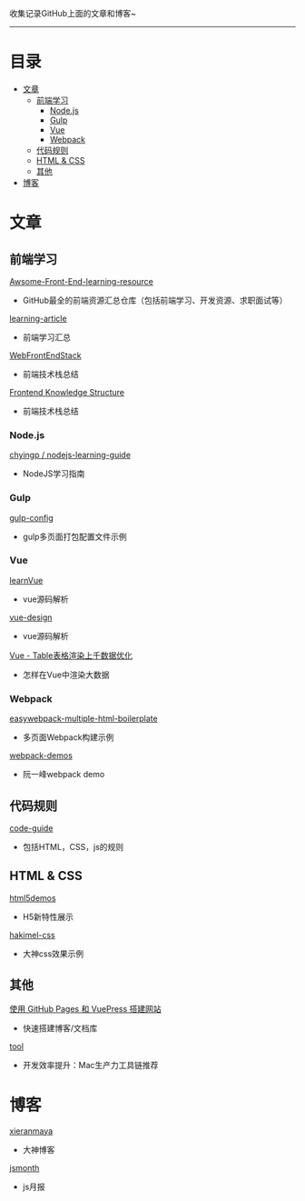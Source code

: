 收集记录GitHub上面的文章和博客~

------

# 目录

* [文章](#%E6%96%87%E7%AB%A0)
  * [前端学习](#%E5%89%8D%E7%AB%AF%E5%AD%A6%E4%B9%A0)
    * [Node\.js](#nodejs)
    * [Gulp](#gulp)
    * [Vue](#vue)
    * [Webpack](#webpack)
  * [代码规则](#%E4%BB%A3%E7%A0%81%E8%A7%84%E5%88%99)
  * [HTML &amp; CSS](#html--css)
  * [其他](#%E5%85%B6%E4%BB%96)
* [博客](#%E5%8D%9A%E5%AE%A2)

# 文章

## 前端学习

[Awsome-Front-End-learning-resource](https://github.com/helloqingfeng/Awsome-Front-End-learning-resource)

- GitHub最全的前端资源汇总仓库（包括前端学习、开发资源、求职面试等） 

[learning-article](https://github.com/webproblem/learning-article)

- 前端学习汇总

[WebFrontEndStack](https://github.com/unruledboy/WebFrontEndStack)

- 前端技术栈总结

[Frontend Knowledge Structure](https://github.com/JacksonTian/fks)

- 前端技术栈总结

### Node.js

[chyingp / nodejs-learning-guide](https://github.com/chyingp/nodejs-learning-guide)

- NodeJS学习指南

### Gulp

[gulp-config](https://github.com/bestsamcn/gulp-config)

- gulp多页面打包配置文件示例

### Vue

[learnVue](https://github.com/answershuto/learnVue)

- vue源码解析

[vue-design](https://github.com/HcySunYang/vue-design)

- vue源码解析

 [Vue - Table表格渲染上千数据优化](https://zhuanlan.zhihu.com/p/53455289)

- 怎样在Vue中渲染大数据

### Webpack

[easywebpack-multiple-html-boilerplate](https://github.com/hubcarl/easywebpack-multiple-html-boilerplate)

- 多页面Webpack构建示例

[webpack-demos](https://github.com/ruanyf/webpack-demos)

- 阮一峰webpack demo

## 代码规则

[code-guide](https://github.com/materliu/code-guide)

- 包括HTML，CSS，js的规则

## HTML & CSS

[html5demos](https://github.com/remy/html5demos)

- H5新特性展示

[hakimel-css](https://github.com/hakimel/css)

- 大神css效果示例

## 其他

[使用 GitHub Pages 和 VuePress 搭建网站](https://github.com/LiangJunrong/document-library/blob/master/other-library/GithubPages/GithubPages.md)

- 快速搭建博客/文档库

[tool](https://github.com/Louiszhai/tool)

- 开发效率提升：Mac生产力工具链推荐



# 博客

[xieranmaya](https://github.com/xieranmaya/blog)

- 大神博客

[jsmonth](https://github.com/jsfront/month)

- js月报
